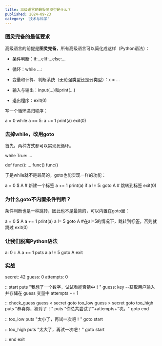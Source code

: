```yaml
---
title: 高级语言的最极简模型是什么？
published: 2024-09-23
category: '技术与科学'
---
```


### 图灵完备的最低要求

高级语言的前提是**图灵完备**，所有高级语言可以简化成这样（Python语法）：

* 条件判断：if:...elif:...else:...

* 循环：while ...:

* 变量和计算、判断系统（无论强类型还是弱类型）：x = ...

* 输入与输出：input(...)和print(...)

* 退出程序：exit(0)

写一个循环递归程序：

a = 0
while a == 5:
    a += 1
    print(a)
exit(0)

### 去掉while，改用goto

首先，两种方式都可以实现死循环。

while True:
    ...

def func():
    ...
    func()
func()

于是while就不是最简的，goto也能实现一样的功能：

a = 0
$ A  # 新建一个标签
a += 1
print(a)
if a != 5:
    goto A  # 跳转到标签
exit(0)

### 为什么goto不内置条件判断？

条件判断也是一种跳转，因此也不是最简的，可以内置在goto里：

a = 0
$ A
a += 1
print(a)
a != 5 goto A  #在a!=5的情况下，跳转到标签，否则就跳过
exit(0)

### 让我们脱离Python语法

a: 0
:: A
a += 1
puts a
a != 5 goto A
exit

### 实战

secret: 42
guess: 0
attempts: 0

:: start
puts "我想了一个数字，试试看能否猜中！"
guess: key  --获取用户输入并存储在 guess 变量中
attempts += 1

:: check_guess
guess &lt; secret goto too_low
guess > secret goto too_high
puts "恭喜你，猜对了！"
puts "你总共尝试了"+attempts+"次。"
goto end

:: too_low
puts "太小了，再试一次吧！"
goto start

:: too_high
puts "太大了，再试一次吧！"
goto start

:: end
exit